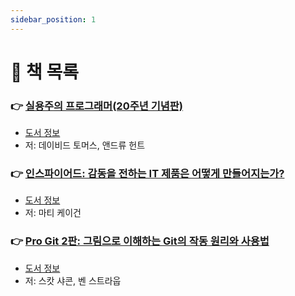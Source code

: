 ```yaml
---
sidebar_position: 1
---
```


# 🚀 책 목록

### 👉 [실용주의 프로그래머(20주년 기념판)](/docs/etc/pragmatic-programmer/table-of-contents)
- [도서 정보](http://www.yes24.com/Product/Goods/107077663)
- 저: 데이비드 토머스, 앤드류 헌트

### 👉 [인스파이어드: 감동을 전하는 IT 제품은 어떻게 만들어지는가?](/docs/etc/inspired/table-of-contents)
- [도서 정보](http://www.yes24.com/Product/Goods/67512293)
- 저: 마티 케이건

### 👉 [Pro Git 2판: 그림으로 이해하는 Git의 작동 원리와 사용법](/docs/etc/pro-git-2/table-of-contents)
- [도서 정보](http://www.yes24.com/product/goods/24841824)
- 저: 스캇 샤콘, 벤 스트라웁
